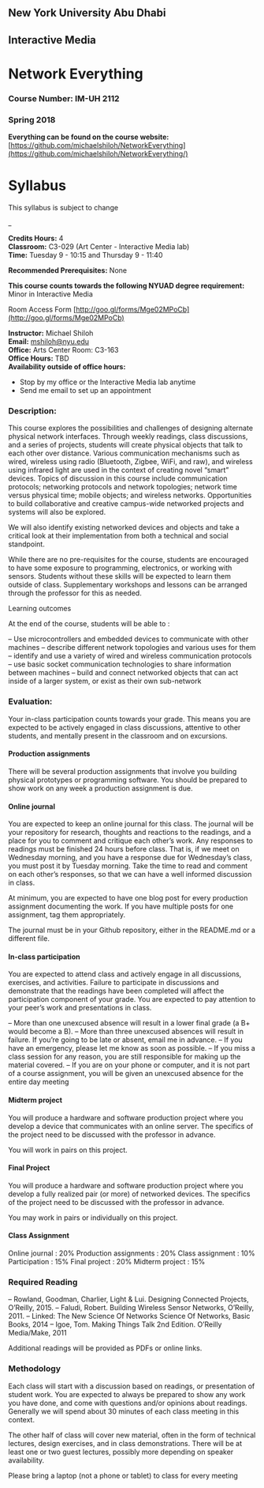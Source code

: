 ## New York University Abu Dhabi
## Interactive Media
# Network Everything
### Course Number: IM-UH 2112
### Spring 2018

**Everything can be found on the course website:**   
[https://github.com/michaelshiloh/NetworkEverything](https://github.com/michaelshiloh/NetworkEverything/)

# Syllabus

This syllabus is subject to change

_

**Credits Hours:** 4  
**Classroom:** C3-029 (Art Center - Interactive Media lab)  
**Time:** Tuesday 9 - 10:15 and Thursday 9 - 11:40  

**Recommended Prerequisites:**
None

**This course counts towards the following NYUAD degree requirement:** 
Minor in Interactive Media

Room Access Form [http://goo.gl/forms/Mge02MPoCb](http://goo.gl/forms/Mge02MPoCb)

**Instructor:** Michael Shiloh  
**Email:** mshiloh@nyu.edu  
**Office:** Arts Center Room: C3-163  
**Office Hours:** TBD  
**Availability outside of office hours:**   
* Stop by my office or the Interactive Media lab anytime  
* Send me email to set up an appointment   

### Description:
This course explores the possibilities and challenges of designing alternate
physical network interfaces. Through weekly readings, class discussions, and a
series of projects, students will create physical objects that talk to each
other over distance. 
Various communication mechanisms such as wired, 
wireless using radio (Bluetooth, Zigbee, WiFi, and raw), 
and wireless using infrared light are used in the
context of creating novel “smart” devices. 
Topics of discussion in this course
include 
communication protocols;
networking protocols and network topologies; network time versus
physical time; mobile objects; and wireless networks. Opportunities to build
collaborative and creative campus-wide networked projects and systems will
also be explored.

We will also identify existing networked devices and objects and take a
critical look at their implementation from both a technical and social
standpoint.

While there are no pre-requisites for the course, students are encouraged to
have some exposure to programming, electronics, or working with sensors.
Students without these skills will be expected to learn them outside of class.
Supplementary workshops and lessons can be arranged through the professor for
this as needed.

Learning outcomes

At the end of the course, students will be able to :

  –  Use microcontrollers and embedded devices to communicate with other machines
  –  describe different network topologies and various uses for them
  –  identify and use a variety of wired and wireless communication protocols
  –  use basic socket communication technologies to share information between machines
  –  build and connect networked objects that can act inside of a larger system, or exist as their own sub-network

### Evaluation:
Your in-class participation counts towards your grade. This means you are expected to be actively engaged in class discussions, attentive to other students, and mentally present in the classroom and on excursions.

#### Production assignments

There will be several production assignments that involve you building physical prototypes or programming software. You should be prepared to show work on any week a production assignment is due.

#### Online journal

You are expected to keep an online journal for this class. The journal will be
your repository for research, thoughts and reactions to the readings, and a
place for you to comment and critique each other’s work.  Any responses to
readings must be finished 24 hours before class. That is, if we meet on
Wednesday morning, and you have a response due for Wednesday’s class, you must
post it by Tuesday morning. Take the time to read and comment on each other’s
responses, so that we can have a well informed discussion in class.

At minimum, you are expected to have one blog post for every production
assignment documenting the work. If you have multiple posts for one
assignment, tag them appropriately.

The journal must be in your Github repository, either in the README.md or a
different file.

#### In-class participation

You are expected to attend class and actively engage in all discussions, 
exercises, and activities. 
Failure to participate in discussions and demonstrate that the readings 
have been completed will affect the participation component of your grade.
You are expected to pay attention to your peer’s work and presentations in class. 

 – More than one unexcused absence will result in a lower final grade (a B+ would become a B). 
 – More than three unexcused absences will result in failure. If you’re going to be late or absent, email me in advance.
 – If you have an emergency, please let me know as soon as possible.
 – If you miss a class session for any reason, you are still responsible for making up the material covered.
 – If you are on your phone or computer, and it is not part of a course assignment, 
you will be given an unexcused absence for the entire day meeting

#### Midterm project

You will produce a hardware and software production project where you develop
a device that communicates with an online server. The specifics of the project
need to be discussed with the professor in advance.

You will work in pairs on this project.

#### Final Project

You will produce a hardware and software production project where you develop
a fully realized pair (or more) of networked devices. The specifics of the
project need to be discussed with the professor in advance.

You may work in pairs or individually on this project.

#### Class Assignment

Online journal : 20%
Production assignments : 20%
Class assignment : 10%
Participation : 15%
Final project : 20%
Midterm project : 15%

### Required Reading

– Rowland, Goodman, Charlier, Light & Lui. Designing Connected Projects, O’Reilly, 2015.
– Faludi, Robert. Building Wireless Sensor Networks, O’Reilly, 2011.
– Linked: The New Science Of Networks Science Of Networks, Basic Books, 2014
– Igoe, Tom. Making Things Talk 2nd Edition. O’Reilly Media/Make, 2011

Additional readings will be provided as PDFs or online links.

### Methodology

Each class will start with a discussion based on readings, or presentation of
student work. You are expected to always be prepared to show any work you have
done, and come with questions and/or opinions about readings. Generally we
will spend about 30 minutes of each class meeting in this context.

The other half of class will cover new material, often in the form of
technical lectures, design exercises, and in class demonstrations. There will
be at least one or two guest lectures, possibly more depending on speaker
availability.

Please bring a laptop (not a phone or tablet) to class for every meeting
